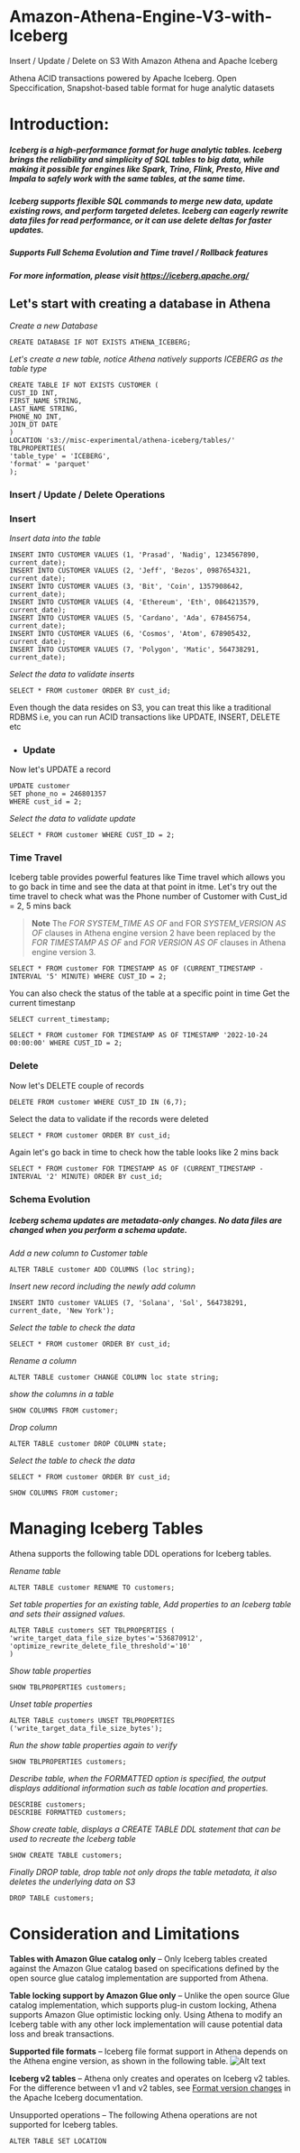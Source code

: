 # Amazon-Athena-Engine-V3-with-Iceberg
Insert / Update / Delete on S3 With Amazon Athena and Apache Iceberg

Athena ACID transactions powered by Apache Iceberg. Open Speccification, Snapshot-based table format for huge analytic datasets


# Introduction:
##### Iceberg is a high-performance format for huge analytic tables. Iceberg brings the reliability and simplicity of SQL tables to big data, while making it possible for engines like Spark, Trino, Flink, Presto, Hive and Impala to safely work with the same tables, at the same time. 
##### Iceberg supports flexible SQL commands to merge new data, update existing rows, and perform targeted deletes. Iceberg can eagerly rewrite data files for read performance, or it can use delete deltas for faster updates.
##### Supports Full Schema Evolution and Time travel / Rollback features
##### For more information, please visit https://iceberg.apache.org/ 


## Let's start with creating a database in Athena

*Create a new Database*

    CREATE DATABASE IF NOT EXISTS ATHENA_ICEBERG;

*Let's create a new table, notice Athena natively supports ICEBERG as the table type*

    CREATE TABLE IF NOT EXISTS CUSTOMER (
    CUST_ID INT,
    FIRST_NAME STRING,
    LAST_NAME STRING,
    PHONE_NO INT,
    JOIN_DT DATE
    )
    LOCATION 's3://misc-experimental/athena-iceberg/tables/'
    TBLPROPERTIES(
    'table_type' = 'ICEBERG',
    'format' = 'parquet'
    );

### Insert / Update / Delete Operations

### Insert <br>
*Insert data into the table*
    
    INSERT INTO CUSTOMER VALUES (1, 'Prasad', 'Nadig', 1234567890, current_date);
    INSERT INTO CUSTOMER VALUES (2, 'Jeff', 'Bezos', 0987654321, current_date);
    INSERT INTO CUSTOMER VALUES (3, 'Bit', 'Coin', 1357908642, current_date);
    INSERT INTO CUSTOMER VALUES (4, 'Ethereum', 'Eth', 0864213579, current_date);
    INSERT INTO CUSTOMER VALUES (5, 'Cardano', 'Ada', 678456754, current_date);
    INSERT INTO CUSTOMER VALUES (6, 'Cosmos', 'Atom', 678905432, current_date);
    INSERT INTO CUSTOMER VALUES (7, 'Polygon', 'Matic', 564738291, current_date);

*Select the data to validate inserts*
    
    SELECT * FROM customer ORDER BY cust_id;

Even though the data resides on S3, you can treat this like a traditional RDBMS i.e, you can run ACID transactions like UPDATE, INSERT, DELETE etc
+ ###  Update <br>
Now let's UPDATE a record
    
    UPDATE customer
    SET phone_no = 246801357
    WHERE cust_id = 2;

*Select the data to validate update*
    
    SELECT * FROM customer WHERE CUST_ID = 2;

### Time Travel <br>
Iceberg table provides powerful features like Time travel which allows you to go back in time and see the data at that point in itme.
Let's try out the time travel to check what was the Phone number of Customer with Cust_id = 2, 5 mins back <br>
> **Note**
The *FOR SYSTEM_TIME AS OF* and FOR *SYSTEM_VERSION AS OF* clauses in Athena engine version 2 have been replaced by the *FOR TIMESTAMP AS OF* and *FOR VERSION AS OF* clauses in Athena engine version 3.

    SELECT * FROM customer FOR TIMESTAMP AS OF (CURRENT_TIMESTAMP - INTERVAL '5' MINUTE) WHERE CUST_ID = 2;


You can also check the status of the table at a specific point in time
Get the current timestanp

    SELECT current_timestamp;  

    SELECT * FROM customer FOR TIMESTAMP AS OF TIMESTAMP '2022-10-24 00:00:00' WHERE CUST_ID = 2;

### Delete <br>
Now let's DELETE couple of records

    DELETE FROM customer WHERE CUST_ID IN (6,7);

Select the data to validate if the records were deleted

    SELECT * FROM customer ORDER BY cust_id;

Again let's go back in time to check how the table looks like 2 mins back

    SELECT * FROM customer FOR TIMESTAMP AS OF (CURRENT_TIMESTAMP - INTERVAL '2' MINUTE) ORDER BY cust_id;

### Schema Evolution

##### Iceberg schema updates are metadata-only changes. No data files are changed when you perform a schema update.

*Add a new column to Customer table*

    ALTER TABLE customer ADD COLUMNS (loc string);

*Insert new record including the newly add column*

    INSERT INTO customer VALUES (7, 'Solana', 'Sol', 564738291, current_date, 'New York');

*Select the table to check the data*

    SELECT * FROM customer ORDER BY cust_id;

*Rename a column*

    ALTER TABLE customer CHANGE COLUMN loc state string;

*show the columns in a table*

    SHOW COLUMNS FROM customer;

*Drop column*

    ALTER TABLE customer DROP COLUMN state;

*Select the table to check the data*

    SELECT * FROM customer ORDER BY cust_id;

    SHOW COLUMNS FROM customer;


# Managing Iceberg Tables
Athena supports the following table DDL operations for Iceberg tables.

*Rename table*
    
    ALTER TABLE customer RENAME TO customers;

*Set table properties for an existing table, Add properties to an Iceberg table and sets their assigned values.*
    
    ALTER TABLE customers SET TBLPROPERTIES (
    'write_target_data_file_size_bytes'='536870912', 
    'optimize_rewrite_delete_file_threshold'='10'
    )

*Show table properties*

    SHOW TBLPROPERTIES customers;


*Unset table properties*
    
    ALTER TABLE customers UNSET TBLPROPERTIES ('write_target_data_file_size_bytes');

*Run the show table properties again to verify*

    SHOW TBLPROPERTIES customers;

*Describe table, when the FORMATTED option is specified, the output displays additional information such as table location and properties.*
    
    DESCRIBE customers;
    DESCRIBE FORMATTED customers;

*Show create table, displays a CREATE TABLE DDL statement that can be used to recreate the Iceberg table*
    
    SHOW CREATE TABLE customers;

*Finally DROP table, drop table not only drops the table metadata, it also deletes the underlying data on S3*
    
    DROP TABLE customers;


# Consideration and Limitations

**Tables with Amazon Glue catalog only** – Only Iceberg tables created against the Amazon Glue catalog based on specifications defined by the open source glue catalog implementation are supported from Athena.

**Table locking support by Amazon Glue only** – Unlike the open source Glue catalog implementation, which supports plug-in custom locking, Athena supports Amazon Glue optimistic locking only. Using Athena to modify an Iceberg table with any other lock implementation will cause potential data loss and break transactions.

**Supported file formats** – Iceberg file format support in Athena depends on the Athena engine version, as shown in the following table.
![Alt text](image.png)

**Iceberg v2 tables** – Athena only creates and operates on Iceberg v2 tables. For the difference between v1 and v2 tables, see [Format version changes](https://iceberg.apache.org/spec/#appendix-e-format-version-changes) in the Apache Iceberg documentation.

Unsupported operations – The following Athena operations are not supported for Iceberg tables.

    ALTER TABLE SET LOCATION

